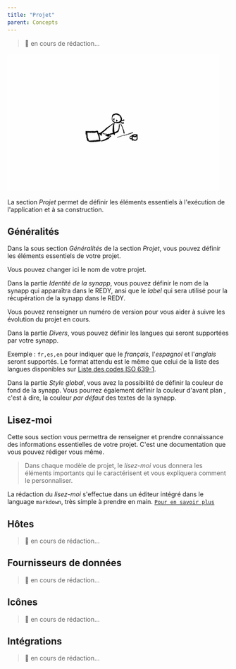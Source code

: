 ```yaml
---
title: "Projet"
parent: Concepts
---
```


> 🚧 en cours de rédaction...

![SynApps](../assets/under-progress.gif)


La section *Projet* permet de définir les éléments essentiels à l'exécution de l'application et à sa construction.

## Généralités

Dans la sous section *Généralités* de la section *Projet*, vous pouvez définir les éléments essentiels de votre projet.


Vous pouvez changer ici le nom de votre projet.

Dans la partie *Identité de la synapp*, vous pouvez définir le nom de la synapp qui apparaîtra dans le REDY, ansi que le *label* qui sera utilisé pour la récupération de la synapp dans le REDY.

Vous pouvez renseigner un numéro de version pour vous aider à suivre les évolution du projet en cours.

Dans la partie *Divers*, vous pouvez définir les langues qui seront supportées par votre synapp.

Exemple : `fr,es,en` pour indiquer que le *français*, l'*espagnol* et l'*anglais* seront supportés. Le format attendu est le même que celui de la liste des langues disponibles sur [Liste des codes ISO 639-1](https://fr.wikipedia.org/wiki/Liste_des_codes_ISO_639-1).

Dans la partie *Style global*, vous avez la possibilité de définir la couleur de fond de la synapp. Vous pourrez également définir la couleur d'avant plan , c'est à dire, la couleur *par défaut* des textes de la synapp.

## Lisez-moi

Cette sous section vous permettra de renseigner et prendre connaissance des informations essentielles de votre projet. C'est une documentation que vous pouvez rédiger vous même.

> Dans chaque modèle de projet, le *lisez-moi* vous donnera les éléments importants qui le caractérisent et vous expliquera comment le personnaliser.

La rédaction du *lisez-moi* s'effectue dans un éditeur intégré dans le language `markdown`, très simple à prendre en main. [`Pour en savoir plus`](https://fr.wikipedia.org/wiki/Markdown)

## Hôtes

> 🚧 en cours de rédaction...

## Fournisseurs de données

> 🚧 en cours de rédaction...

## Icônes

> 🚧 en cours de rédaction...

## Intégrations

> 🚧 en cours de rédaction...
